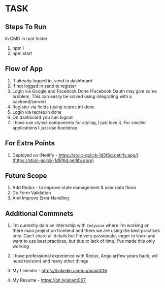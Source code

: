 # TASK

## Steps To Run

In CMD in root folder

1. npm i
2. npm start

## Flow of App

1. If already logged in, send to dashboard
2. If not logged in send to register
3. Login via Google and Facebook Done (Facebook Oauth may give some problem, This can easily be solved using integrating with a backend/server)
4. Register via fields (using reqres.in) done
5. Login via reqres.in done
6. On dashboard you can logout
7. I have use styled-components for styling, I just love it. For smaller applications I just use bootstrap

## For Extra Points

1. Deployed on [Netlify - https://stoic-golick-1d5f6d.netlify.app/](https://stoic-golick-1d5f6d.netlify.app/)

## Future Scope

1. Add Redux - to improve state management & user data flows
2. Do Form Validation
3. And Improve Error Handling

## Additional Commnets

1. I'm currently doin an internship with `Indywise` where I'm working on there main project on frontend and there we are using the best practices only. Can't share all details but I'm very passionate, eager to learn and want to use best practices, but due to lack of time, I've made this only working

2. I have professional experience with Redux, Angular(few years back, will need revision) and many other things

3. My Linkedin - https://linkedin.com/in/anant016

4. My Resume - https://bit.ly/anant007
